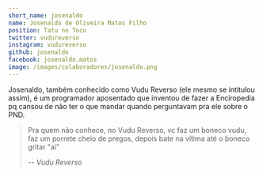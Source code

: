 ```yaml
---
short_name: josenaldo
name: Josenaldo de Oliveira Matos Filho
position: Tatu no Toco
twitter: vudureverso
instagram: vudureverso
github: josenaldo
facebook: josenaldo.matos
image: /images/colaboradores/josenaldo.png
---
```

Josenaldo, também conhecido como Vudu Reverso (ele mesmo se intitulou assim), é um programador aposentado que inventou de fazer a Enciropedia pq cansou de não ter o que mandar quando perguntavam pra ele sobre o PND.

> Pra quem não conhece, no Vudu Reverso, vc faz um boneco vudu, faz um porrete
> cheio de pregos, depois bate na vítima até o boneco gritar "ai"
>
> -- <cite>Vudu Reverso</cite>
